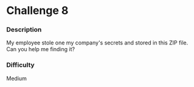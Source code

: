 # Challenge 8

### Description

My employee stole one my company's secrets and stored in this ZIP file. Can you help me finding it?

### Difficulty

Medium

